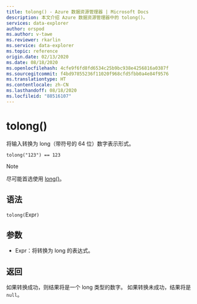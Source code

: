 ```yaml
---
title: tolong() - Azure 数据资源管理器 | Microsoft Docs
description: 本文介绍 Azure 数据资源管理器中的 tolong()。
services: data-explorer
author: orspod
ms.author: v-tawe
ms.reviewer: rkarlin
ms.service: data-explorer
ms.topic: reference
origin.date: 02/13/2020
ms.date: 08/18/2020
ms.openlocfilehash: 4cfe9f6fd8fd6534c25b9bc938e4256816a0387f
ms.sourcegitcommit: f4bd97855236f11020f968cfd5fbb0a4e84f9576
ms.translationtype: HT
ms.contentlocale: zh-CN
ms.lasthandoff: 08/18/2020
ms.locfileid: "88516107"
---
```

# <a name="tolong"></a>tolong()

将输入转换为 long（带符号的 64 位）数字表示形式。

```kusto
tolong("123") == 123
```

> [!NOTE]
> 尽可能首选使用 [long()](./scalar-data-types/long.md)。

## <a name="syntax"></a>语法

`tolong(`Expr`)`

## <a name="arguments"></a>参数

* Expr：将转换为 long 的表达式。 

## <a name="returns"></a>返回

如果转换成功，则结果将是一个 long 类型的数字。
如果转换未成功，结果将是 `null`。
 
